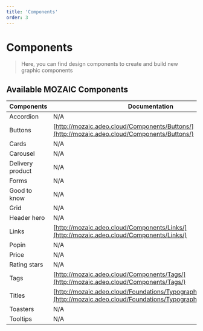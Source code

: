 ```yaml
---
title: 'Components'
order: 3
---
```


# Components

> Here, you can find design components to create and build new graphic components

## Available MOZAIC Components 

| Components | Documentation |
| ------------------- | ------------- |
| Accordion | N/A |
| Buttons | [http://mozaic.adeo.cloud/Components/Buttons/](http://mozaic.adeo.cloud/Components/Buttons/) |
| Cards | N/A |
| Carousel | N/A |
| Delivery product | N/A |
| Forms | N/A |
| Good to know | N/A |
| Grid | N/A |
| Header hero | N/A |
| Links | [http://mozaic.adeo.cloud/Components/Links/](http://mozaic.adeo.cloud/Components/Links/) |
| Popin | N/A |
| Price | N/A |
| Rating stars | N/A |
| Tags | [http://mozaic.adeo.cloud/Components/Tags/](http://mozaic.adeo.cloud/Components/Tags/) |
| Titles | [http://mozaic.adeo.cloud/Foundations/Typography/HeadingStyles/](http://mozaic.adeo.cloud/Foundations/Typography/HeadingStyles/) |
| Toasters | N/A |
| Tooltips | N/A |
